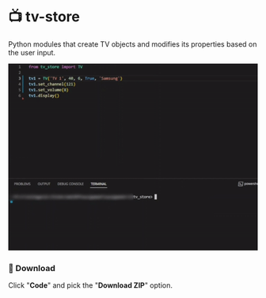 # 📺 tv-store

Python modules that create TV objects and modifies its properties based on the user input.

![](tv_store.gif)

### 📂 Download

Click "**Code**" and pick the "**Download ZIP**" option.

